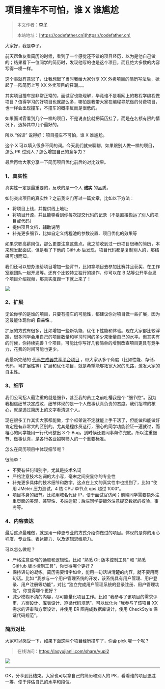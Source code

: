 # 项目撞车不可怕，谁 X 谁尴尬

> 本文作者：[李子](https://yuyuanweb.feishu.cn/wiki/Abldw5WkjidySxkKxU2cQdAtnah)
>
> 本站地址：[https://codefather.cn](https://codefather.cn)

大家好，我是李子。

前天帮鱼友看简历的时候，看到了一个感觉还不错的项目经历，以为是他自己做的；结果看下一位同学的简历时，发现他写的也是这个项目，而且绝大多数的内容写得一模一样。

这个事就有意思了，让我想起了当时我给大家分享 XX 外卖项目的简历写法后，掀起了一阵简历上写 XX 外卖项目的狂潮。。。

其实项目撞车是非常正常的，面试官也能理解，毕竟谁不是看网上的教程学编程做项目？值得学习的好项目也就那么多，哪怕是我带大家在编程导航做的付费项目，也一样会出现撞车，不撞车的概率反而是很低的。

如果面试官看到几个一样的项目，不是说直接就把简历挂了，而是在名额有限的情况下，选择其中几个最好的。

所以 “俗话” 说得好：项目撞车不可怕，谁 X 谁尴尬。

这个 X 可以填入很多不同的词。今天我们就来聊聊，如果跟别人做一样的项目，怎么 PK 过别人？怎么增加自己的竞争力？

最后再给大家分享一下简历项目优化前后的对比效果。



### 1、真实性

真实性一定是最重要的，反映的是一个人 **诚实** 的品质。

如何突出项目的真实性？之前我专门写过一篇文章，比如以下方法：

- 将项目上线，并提供线上地址
- 将项目开源，并且能够看到你每次提交代码的记录（不是直接搬运了别人的项目或代码）
- 提供项目文档，辅助说明
- 补充更多细节，比如自定义线程池的参数设置、项目优化的效果等



如果求职高薪岗位，那么更要注意这些点。我之前收到过一份项目很棒的简历，本来想发起面试，但是看了下他的 GitHub 后发现，项目代码都是复制别人的，那结果可想而知。

我们还可以想办法给项目增加一些背书，比如拿项目去参加比赛并且获奖、在工作室跟团队一起开发等。还有个比较特立独行的操作，你可以在 B 站等公开平台发个项目介绍视频，那真实度蹭一下就上来了！

![](https://pic.yupi.icu/1/image-20240228165553120.png)



### 2、扩展

无论你学的是谁的项目，只要有撞车的可能性，都建议你对项目做一些扩展，因为这最能体现你的 **自主性** 。

扩展的方式有很多，比如增加一些新功能、优化下性能和体验。现在大家都比较浮躁，很多同学会用自己的项目数量和学习时间的多少来衡量自己的水平。但其实有的时候，你持续完善 1 个项目，可能比你写好几套简单的增删改查项目更具有竞争力，花费的时间可能也更少。

我最新完结的 [代码生成器共享平台项目](https://yuyuanweb.feishu.cn/wiki/JKRZwxx1AixaPnkzSypcLcqOnic) ，带大家从多个角度（比如性能、存储、代码、可扩展性等）扩展和优化项目，就是希望能够拓宽大家的思路，激发大家的自主性。



### 3、细节

我们公司招人最注重的就是细节，甚至我的员工之前吐槽我是个 “细节控”。因为我相信细节决定成败，细节体现的是一个人做事认真负责的态度。我们招聘的核心，就是透过简历上的文字看清这个人。

现在很多工作其实大家都能做，学个框架说不定就能上手干活了，但能做和能做好肯定是有非常大的区别的。尤其是程序员这行，细心的同学功能验证一遍就过，而粗心的同学能用一行代码整出 3 个 Bug，到时候还要同事帮你兜底。所以注重细节、做事认真，是各行各业招聘筛人的一个重要标准。

怎么在简历项目中体现细节呢？

很简单：

- 不要有任何错别字，尤其是技术名词
- 严格注意技术名词的大小写，毫末之间突显你的专业性
- 补充更多具体的技术细节和数字。这点在上文的真实性中也提到了，比如 “使用 JMeter 压力测试，4 核 CPU 单节点 qps 超过 1000”。
- 项目本身的细节。比如用域名代替 IP，便于面试官访问；前端同学需要额外注重页面的美观、兼容性、多端适配；后端同学要额外注意提交数据的校验、事务等。



### 4、内容表达

最后这点最难做，就是用一种更专业的方式介绍你做过的项目。体现的是你的用心程度、专业性、表达能力、以及逻辑思维能力。

可以怎么做呢？

- 严格注意语句的通顺和逻辑性。比如 “熟悉 Git 版本控制工具” 和 “熟悉 GitHub 版本控制工具”，你觉得哪个更好？
- 保持语句的凝练。简历需要惜字如金，能用一句话讲清楚的内容，就不要用两句话。比如 “我参与一个用户管理系统的开发，该系统具有用户管理、用户登录、用户注册等功能”，对比 “独立完成用户管理系统的登录注册、用户管理功能”，你觉得哪个更好？
- 减少模糊不清的内容，尽可能量化项目工作。比如 “我参与了该项目的需求评审、方案设计、库表设计、遵循代码规范”，可以优化为 “我参与了该项目 XX 需求的评审和方案设计，并使用 ER 图完成数据库设计，使用 CheckStyle 保证代码规范”。



### 简历对比

大家可以感受一下，如果下面这两个项目经历撞车了，你会 pick 哪一个呢？

> 在线访问：https://laoyujianli.com/share/yupi2

![](https://pic.yupi.icu/1/image-20240228175605766.png)



---



OK，分享到此结束。大家也可以拿自己的简历和别人的 PK，看看谁的项目更胜一筹，便于评估自己的水平和段位。